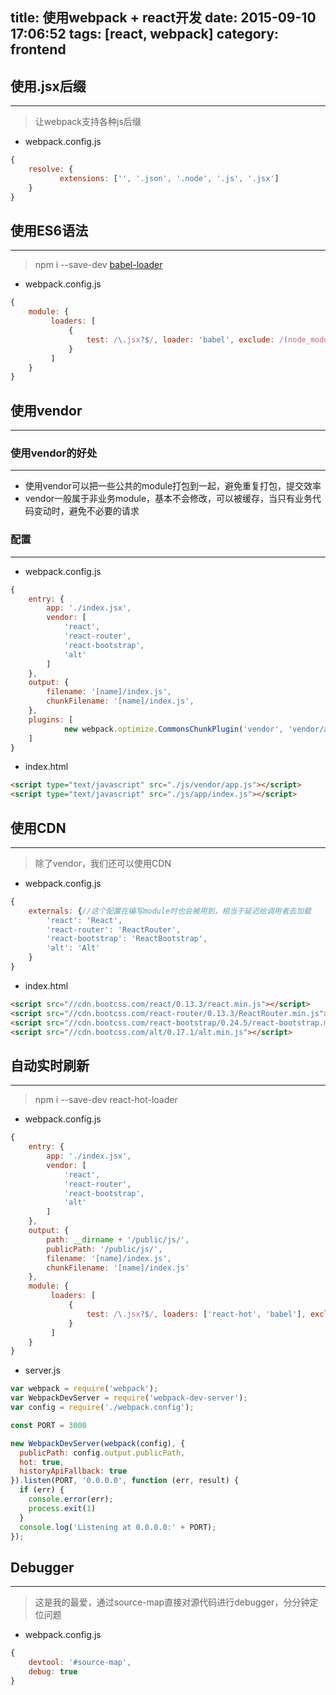 title: 使用webpack + react开发
date: 2015-09-10 17:06:52
tags: [react, webpack]
category: frontend
---

## 使用.jsx后缀
---

> 让webpack支持各种js后缀

* webpack.config.js
```js
{
    resolve: {
           extensions: ['', '.json', '.node', '.js', '.jsx']
    }
}
```

<!-- more -->

## 使用ES6语法
---

> npm i --save-dev [babel-loader](http://babeljs.io)

* webpack.config.js
```js
{
    module: {
         loaders: [
             {
                 test: /\.jsx?$/, loader: 'babel', exclude: /(node_modules|bower_components)/,
             }
         ]
    }
}
```

## 使用vendor
---

### 使用vendor的好处
---
* 使用vendor可以把一些公共的module打包到一起，避免重复打包，提交效率
* vendor一般属于非业务module，基本不会修改，可以被缓存，当只有业务代码变动时，避免不必要的请求

### 配置
---

* webpack.config.js
```js
{
    entry: {
        app: './index.jsx',
        vendor: [
            'react',
            'react-router',
            'react-bootstrap',
            'alt'
        ]
    },
    output: {
        filename: '[name]/index.js',
        chunkFilename: '[name]/index.js',
    },
    plugins: [
            new webpack.optimize.CommonsChunkPlugin('vendor', 'vendor/app.js', ['app']),
    ]
}
```

* index.html
```html
<script type="text/javascript" src="./js/vendor/app.js"></script>
<script type="text/javascript" src="./js/app/index.js"></script>
```


## 使用CDN
---

> 除了vendor，我们还可以使用CDN

* webpack.config.js
```js
{
    externals: {//这个配置在编写module时也会被用到，相当于延迟给调用者去加载
        'react': 'React',
        'react-router': 'ReactRouter',
        'react-bootstrap': 'ReactBootstrap',
        'alt': 'Alt'
    }
}
```

* index.html
```html
<script src="//cdn.bootcss.com/react/0.13.3/react.min.js"></script>
<script src="//cdn.bootcss.com/react-router/0.13.3/ReactRouter.min.js"></script>
<script src="//cdn.bootcss.com/react-bootstrap/0.24.5/react-bootstrap.min.js"></script>
<script src="//cdn.bootcss.com/alt/0.17.1/alt.min.js"></script>
```

## 自动实时刷新
---

> npm i --save-dev react-hot-loader

* webpack.config.js
```js
{
    entry: {
        app: './index.jsx',
        vendor: [
            'react',
            'react-router',
            'react-bootstrap',
            'alt'
        ]
    },
    output: {
        path: __dirname + '/public/js/',
        publicPath: '/public/js/',
        filename: '[name]/index.js',
        chunkFilename: '[name]/index.js'
    },
    module: {
         loaders: [
             {
                 test: /\.jsx?$/, loaders: ['react-hot', 'babel'], exclude: /(node_modules|bower_components)/,
             }
         ]
    }
}
```

* server.js
```js
var webpack = require('webpack');
var WebpackDevServer = require('webpack-dev-server');
var config = require('./webpack.config');

const PORT = 3000

new WebpackDevServer(webpack(config), {
  publicPath: config.output.publicPath,
  hot: true,
  historyApiFallback: true
}).listen(PORT, '0.0.0.0', function (err, result) {
  if (err) {
    console.error(err);
    process.exit(1)
  }
  console.log('Listening at 0.0.0.0:' + PORT);
});
```

## Debugger
---
> 这是我的最爱，通过source-map直接对源代码进行debugger，分分钟定位问题

* webpack.config.js
```js
{
    devtool: '#source-map',
    debug: true
}
```
